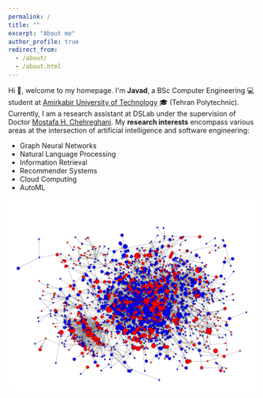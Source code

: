 ```yaml
---
permalink: /
title: ""
excerpt: "About me"
author_profile: true
redirect_from: 
  - /about/
  - /about.html
---
```


Hi 👋, welcome to my homepage. I'm **Javad**, a BSc Computer Engineering 💻 student at [Amirkabir University of Technology](https://aut.ac.ir/en) 🎓 (Tehran Polytechnic). Currently, I am a research assistant at DSLab under the supervision of Doctor [Mostafa H. Chehreghani](https://sites.google.com/site/mostafahchehreghani/home). My **research interests** encompass various areas at the intersection of artificial intelligence  and software engineering:

- Graph Neural Networks
- Natural Language Processing
- Information Retrieval
- Recommender Systems
- Cloud Computing
- AutoML

![graph](../images/about/SNAP.png)
